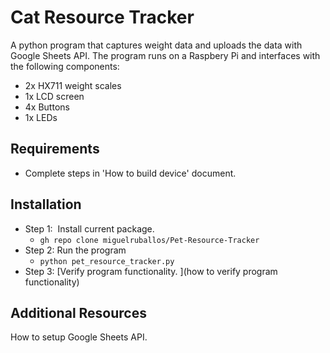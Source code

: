 # Cat Resource Tracker

A python program that captures weight data and uploads the data with Google Sheets API. The program runs on a Raspbery Pi and interfaces with the following components: 

*   2x HX711 weight scales
*   1x LCD screen
*   4x Buttons
*   1x LEDs

## Requirements

*   Complete steps in 'How to build device' document.

## Installation

*   Step 1:  Install current package. 
    *   `gh repo clone miguelruballos/Pet-Resource-Tracker`
*   Step 2: Run the program
    *   `python pet_resource_tracker.py`
*   Step 3: [Verify program functionality. ](how to verify program functionality)

## Additional Resources

How to setup Google Sheets API.